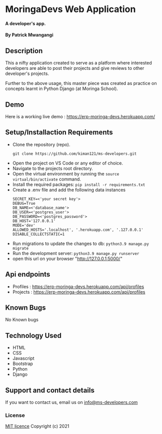 # MoringaDevs Web Application
#### A developer's app.

#### By **Patrick Mwangangi**
## Description
This a nifty application created to serve as a platform where interested developers are able to post their projects and give reviews to other developer's projects.

Further to the above usage, this master piece was created as practice on concepts learnt in Python Django (at Moringa School).
## Demo

Here is a working live demo : https://erp-moringa-devs.herokuapp.com/
## Setup/Installaction Requirements
- Clone the repository (repo).
    ```
    git clone https://github.com/kiman121/ms-developers.git
    ```
- Open the project on VS Code or any editor of choice.
- Navigate to the projects root directory.
- Open the virtual environment by running the `source virtual/bin/activate` command.
- Install the required packages: `pip install -r requirements.txt`
- Create a .env file and add the following data instances
    ```
    SECRET_KEY=<'your secret key'>
    DEBUG=True
    DB_NAME=<'database_name'>
    DB_USER=<'postgres_user'>
    DB_PASSWORD=<'postgres_password'>
    DB_HOST='127.0.0.1'
    MODE='dev'
    ALLOWED_HOSTS='.localhost', '.herokuapp.com', '.127.0.0.1'
    DISABLE_COLLECTSTATIC=1
    ```
- Run migrations to update the changes to db: `python3.9 manage.py migrate`
- Run the development server: `python3.9 manage.py runserver`
- open this url on your browser "http://127.0.0.1:5000/"

## Api endpoints
- Profiles : https://erp-moringa-devs.herokuapp.com/api/profiles
- Projects : https://erp-moringa-devs.herokuapp.com/api/profiles
## Known Bugs

No Known bugs

## Technology Used
- HTML
- CSS
- Javascript
- Bootstrap
- Python
- Django

## Support and contact details

If you want to contact us, email us on info@ms-developers.com

### License

[MIT licence](https://github.com/kiman121/ms-developers/blob/master/LICENCE)
Copyright (c) 2021